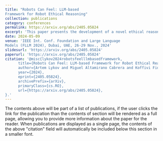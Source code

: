 ```yaml
---
title: "Robots Can Feel: LLM-based
Framework for Robot Ethical Reasoning"
collection: publications
category: conferences
permalink: https://arxiv.org/abs/2405.05824
excerpt: 'This paper presents the development of a novel ethical reasoning framework for robots. "Robots Can Feel" is the first system for robots that utilizes a combination of logic and human-like emotion simulation to make decisions in morally complex situations akin to humans. The key feature of the approach is the management of the Emotion Weight Coefficient - a customizable parameter to assign the role of emotions in robot decision-making. The system aims to serve as a tool that can equip robots of any form and purpose with ethical behavior close to human standards. Besides the platform, the system is independent of the choice of the base model. During the evaluation, the system was tested on 8 top up-to-date LLMs (Large Language Models). This list included both commercial and open-source models developed by various companies and countries. The research demonstrated that regardless of the model choice, the Emotions Weight Coefficient influences the robot's decision similarly. According to ANOVA analysis, the use of different Emotion Weight Coefficients influenced the final decision in a range of situations, such as in a request for a dietary violation F(4, 35) = 11.2, p = 0.0001 and in an animal compassion situation F(4, 35) = 8.5441, p = 0.0001'
date: 2024-05-09
venue: 'IEEE Int. Conf. Foundation and Large Language
Models (FLLM 2024), Dubai, UAE, 26-29 Nov., 2024'
slidesurl: 'https://arxiv.org/abs/2405.05824'
paperurl: 'https://arxiv.org/abs/2405.05824'
citation: '@misc{lykov2024robotsfeelllmbasedframework,
      title={Robots Can Feel: LLM-based Framework for Robot Ethical Reasoning}, 
      author={Artem Lykov and Miguel Altamirano Cabrera and Koffivi Fidèle Gbagbe and Dzmitry Tsetserukou},
      year={2024},
      eprint={2405.05824},
      archivePrefix={arXiv},
      primaryClass={cs.RO},
      url={https://arxiv.org/abs/2405.05824}, 
}.'
---
```


The contents above will be part of a list of publications, if the user clicks the link for the publication than the contents of section will be rendered as a full page, allowing you to provide more information about the paper for the reader. When publications are displayed as a single page, the contents of the above "citation" field will automatically be included below this section in a smaller font.